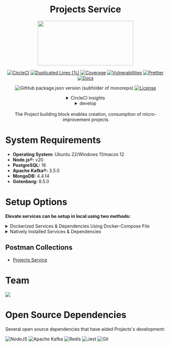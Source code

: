 <div align="center">

# Projects Service

<a href="https://shikshalokam.org/elevate/">
<img
    src="https://shikshalokam.org/wp-content/uploads/2021/06/elevate-logo.png"
    height="140"
    width="300"
  />
</a>

[![CircleCI](https://dl.circleci.com/status-badge/img/gh/ELEVATE-Project/mentoring/tree/master.svg?style=shield)](https://dl.circleci.com/status-badge/redirect/gh/ELEVATE-Project/mentoring/tree/master)
[![Duplicated Lines (%)](https://sonarcloud.io/api/project_badges/measure?project=ELEVATE-Project_mentoring&metric=duplicated_lines_density&branch=master)](https://sonarcloud.io/summary/new_code?id=ELEVATE-Project_mentoring)
[![Coverage](https://sonarcloud.io/api/project_badges/measure?project=ELEVATE-Project_mentoring&metric=coverage)](https://sonarcloud.io/summary/new_code?id=ELEVATE-Project_mentoring)
[![Vulnerabilities](https://sonarcloud.io/api/project_badges/measure?project=ELEVATE-Project_mentoring&metric=vulnerabilities)](https://sonarcloud.io/summary/new_code?id=ELEVATE-Project_mentoring)
[![Prettier](https://img.shields.io/badge/code_style-prettier-ff69b4.svg)](https://prettier.io)
[![Docs](https://img.shields.io/badge/Docs-success-informational)](https://elevate-docs.shikshalokam.org/mentorEd/intro)

![GitHub package.json version (subfolder of monorepo)](https://img.shields.io/github/package-json/v/ELEVATE-Project/mentoring?filename=src%2Fpackage.json)
[![License](https://img.shields.io/badge/license-MIT-blue.svg)](https://opensource.org/licenses/MIT)

<details><summary>CircleCI insights</summary>

[![CircleCI](https://dl.circleci.com/insights-snapshot/gh/ELEVATE-Project/mentoring/master/buil-and-test/badge.svg?window=30d)](https://app.circleci.com/insights/github/ELEVATE-Project/mentoring/workflows/buil-and-test/overview?branch=integration-testing&reporting-window=last-30-days&insights-snapshot=true)

</details>

<details><summary>develop</summary>

[![CircleCI](https://dl.circleci.com/status-badge/img/gh/ELEVATE-Project/mentoring/tree/develop.svg?style=shield)](https://dl.circleci.com/status-badge/redirect/gh/ELEVATE-Project/mentoring/tree/develop)
![GitHub package.json version (subfolder of monorepo)](https://img.shields.io/github/package-json/v/ELEVATE-Project/mentoring/develop?filename=src%2Fpackage.json)

[![CircleCI](https://dl.circleci.com/insights-snapshot/gh/ELEVATE-Project/mentoring/dev/buil-and-test/badge.svg?window=30d)](https://app.circleci.com/insights/github/ELEVATE-Project/mentoring/workflows/buil-and-test/overview?branch=develop&reporting-window=last-30-days&insights-snapshot=true)

[![Duplicated Lines (%)](https://sonarcloud.io/api/project_badges/measure?project=ELEVATE-Project_mentoring&metric=duplicated_lines_density&branch=develop)](https://sonarcloud.io/summary/new_code?id=ELEVATE-Project_mentoring)
[![Coverage](https://sonarcloud.io/api/project_badges/measure?project=ELEVATE-Project_mentoring&metric=coverage&branch=develop)](https://sonarcloud.io/summary/new_code?id=ELEVATE-Project_mentoring)
[![Vulnerabilities](https://sonarcloud.io/api/project_badges/measure?project=ELEVATE-Project_mentoring&metric=vulnerabilities&branch=develop)](https://sonarcloud.io/summary/new_code?id=ELEVATE-Project_mentoring)

</details>

</br>
The Project building block enables creation, consumption of micro-improvement projects

</div>

# System Requirements

-   **Operating System:** Ubuntu 22/Windows 11/macos 12
-   **Node.js®:** v20
-   **PostgreSQL:** 16
-   **Apache Kafka®:** 3.5.0
-   **MongoDB:** 4.4.14
-   **Gotenberg:** 8.5.0

# Setup Options

**Elevate services can be setup in local using two methods:**

<details><summary>Dockerized Services & Dependencies Using Docker-Compose File</summary>

## Dockerized Services & Dependencies

Expectation: Upon following the prescribed steps, you will achieve a fully operational Project application setup, complete with both the portal and backend services.

## Prerequisites

To set up the Project application, ensure you have Docker and Docker Compose installed on your system. For Ubuntu users, detailed installation instructions for both can be found in the documentation here: [How To Install and Use Docker Compose on Ubuntu](https://www.digitalocean.com/community/tutorials/how-to-install-and-use-docker-compose-on-ubuntu-20-04). For Windows and MacOS users, you can refer to the Docker documentation for installation instructions: [Docker Compose Installation Guide](https://docs.docker.com/compose/install/). Once these prerequisites are in place, you're all set to get started with setting up the Project application.

Service also uses gotenberg for creation of project certificate. You can read more about it here : [Gotenberg](https://gotenberg.dev/docs/getting-started/introduction).

## Installation

1.  **Create project Directory:** Create a directory named **project**.

    > Example Command: `mkdir project && cd project/`

2.  **Download Docker Compose File:** Retrieve the **[docker-compose-project.yml](https://github.com/ELEVATE-Project/project-service/raw/main/documentation/1.0.0/dockerized/docker-compose-project.yml)** file from the Project service repository and save it to the project directory.

    ```
    curl -OJL https://github.com/ELEVATE-Project/project-service/raw/main/documentation/1.0.0/dockerized/docker-compose-project.yml
    ```

    > Note: All commands are run from the project directory.

    Directory structure:

    ```
    ./project
    └── docker-compose-project.yml
    ```

3.  **Download Environment Files**: Using the OS specific commands given below, download environment files for all the services.

    -   **Ubuntu/Linux/Mac**
        ```
        curl -L \
         -O https://github.com/ELEVATE-Project/project-service/raw/main/documentation/1.0.0/dockerized/envs/interface_env \
         -O https://github.com/ELEVATE-Project/project-service/raw/main/documentation/1.0.0/dockerized/envs/entity_management_env \
         -O https://github.com/ELEVATE-Project/project-service/raw/main/documentation/1.0.0/dockerized/envs/project_env \
         -O https://github.com/ELEVATE-Project/project-service/raw/main/documentation/1.0.0/dockerized/envs/notification_env \
         -O https://github.com/ELEVATE-Project/project-service/raw/main/documentation/1.0.0/dockerized/envs/scheduler_env \
         -O https://github.com/ELEVATE-Project/project-service/raw/main/documentation/1.0.0/dockerized/envs/user_env \
         -O https://github.com/ELEVATE-Project/project-service/raw/main/documentation/1.0.0/dockerized/envs/env.js
        ```
    -   **Windows**

        ```
        curl -L ^
         -O https://github.com/ELEVATE-Project/project-service/raw/main/documentation/1.0.0/dockerized/envs/interface_env \
         -O https://github.com/ELEVATE-Project/project-service/raw/main/documentation/1.0.0/dockerized/envs/entity_management_env \
         -O https://github.com/ELEVATE-Project/project-service/raw/main/documentation/1.0.0/dockerized/envs/project_env \
         -O https://github.com/ELEVATE-Project/project-service/raw/main/documentation/1.0.0/dockerized/envs/notification_env \
         -O https://github.com/ELEVATE-Project/project-service/raw/main/documentation/1.0.0/dockerized/envs/scheduler_env \
         -O https://github.com/ELEVATE-Project/project-service/raw/main/documentation/1.0.0/dockerized/envs/user_env \
         -O https://github.com/ELEVATE-Project/project-service/raw/main/documentation/1.0.0/dockerized/envs/env.js
        ```

    > **Note:** Modify the environment files as necessary for your deployment using any text editor, ensuring that the values are appropriate for your environment. The default values provided in the current files are functional and serve as a good starting point. Refer to the sample env files provided at the [Project](https://github.com/ELEVATE-Project/project-service/blob/main/.env.sample), [User](https://github.com/ELEVATE-Project/user/blob/master/src/.env.sample), [Notification](https://github.com/ELEVATE-Project/notification/blob/master/src/.env.sample), [Scheduler](https://github.com/ELEVATE-Project/scheduler/blob/master/src/.env.sample), [Interface](https://github.com/ELEVATE-Project/interface-service/blob/main/src/.env.sample) and [Entity-management](https://github.com/ELEVATE-Project/entity-management/blob/main/src/.env.sample) repositories for reference.

    > **Caution:** While the default values in the downloaded environment files enable the Project Application to operate, certain features may not function correctly or could be impaired unless the adopter-specific environment variables are properly configured.

4.  **Download `replace_volume_path` Script File**

    -   **Ubuntu/Linux/Mac**

        ```
        curl -OJL https://raw.githubusercontent.com/ELEVATE-Project/project-service/main/documentation/1.0.0/dockerized/scripts/mac-linux/replace_volume_path.sh
        ```

<!--
        -   **Windows**

            ```
            curl -OJL https://raw.githubusercontent.com/ELEVATE-Project/project-service/main/documentation/1.0.0/dockerized/scripts/windows/replace_volume_path.bat
            ```
     -->

5.  **Run `replace_volume_path` Script File**

    -   **Ubuntu/Linux/Mac**
        1. Make the `replace_volume_path.sh` file an executable.
            ```
            chmod +x replace_volume_path.sh
            ```
        2. Run the script file using the following command.
            ```
            ./replace_volume_path.sh
            ```

    <!-- -   **Windows**

              Run the script file either by double clicking it or by executing the following command from the terminal.

              ```
              replace_volume_path.bat
              ```

              > **Note**: The provided script file replaces the host path for the **portal** service container volume in the `docker-compose-project.yml` file with your current directory path.
              >
              > volumes:
              >
              > \- /home/joffin/elevate/backend/environment.ts:/app/src/environments/environment.ts -->

6.  **Download `docker-compose-up` & `docker-compose-down` Script Files**

    -   **Ubuntu/Linux/Mac**

        1. Download the files.

            ```
            curl -OJL https://github.com/ELEVATE-Project/project-service/raw/main/documentation/1.0.0/dockerized/scripts/mac-linux/docker-compose-up.sh
            ```

            ```
            curl -OJL https://github.com/ELEVATE-Project/project-service/raw/main/documentation/1.0.0/dockerized/scripts/mac-linux/docker-compose-down.sh
            ```

        2. Make the files executable by running the following commands.

            ```
            chmod +x docker-compose-up.sh
            ```

            ```
            chmod +x docker-compose-down.sh
            ```

<!-- -   **Windows**

        ```
        curl -OJL https://github.com/ELEVATE-Project/project-service/raw/main/documentation/1.0.0/dockerized/scripts/windows/docker-compose-up.bat
        ```

        ```
        curl -OJL https://github.com/ELEVATE-Project/project-service/raw/main/documentation/1.0.0/dockerized/scripts/windows/docker-compose-down.bat
        ```
    -->

7.  **Run All Services & Dependencies**:All services and dependencies can be started using the `docker-compose-up` script file.

    -   **Ubuntu/Linux/Mac**
        ```
        ./docker-compose-up.sh
        ```

     <!-- -   **Windows**
    
             ```
             docker-compose-up.bat
             ```
    
             > Double-click the file or run the above command from the terminal.
    
             > **Note**: During the first Docker Compose run, the database, migration seeder files, and the script to set the default organization will be executed automatically.
         -->

8.  **Access The Project Application**:Once the services are up and the front-end app bundle is built successfully, navigate to **[localhost:7007](http://localhost:7007/)** to access the Project app.
9.  **Gracefully Stop All Services & Dependencies**:All containers which are part of the docker-compose can be gracefully stopped by pressing `Ctrl + c` in the same terminal where the services are running.
10. **Remove All Service & Dependency Containers**:
    All docker containers can be stopped and removed by using the `docker-compose-down` file.

    -   **Ubuntu/Linux/Mac**
        ```
        ./docker-compose-down.sh
        ```

     <!-- -   **Windows**
    
             ```
             docker-compose-down.bat
             ```
         -->

    > **Caution**: As per the default configuration in the `docker-compose-project.yml` file, using the `down` command will lead to data loss since the database container does not persist data. To persist data across `down` commands and subsequent container removals, refer to the "Persistence of Database Data in Docker Containers" section of this documentation.

## Enable Citus Extension

User management service comes with this bundle relies on PostgreSQL as its core database system. To boost performance and scalability, users can opt to enable the Citus extension. This transforms PostgreSQL into a distributed database, spreading data across multiple nodes to handle large datasets more efficiently as demand grows.

For more information, refer **[Citus Data](https://www.citusdata.com/)**.

To enable the Citus extension for mentoring and user services, follow these steps.

1. Create a sub-directory named `user` and download `distributionColumns.sql` into it.
    ```
    mkdir user && curl -o ./user/distributionColumns.sql -JL https://github.com/ELEVATE-Project/project-service/raw/main/documentation/1.0.0/distribution-columns/user/distributionColumns.sql
    ```
2. Set up the citus_setup file by following the steps given below.

    - **Ubuntu/Linux/Mac**

        1. Download the `citus_setup.sh` file.

            ```
            curl -OJL https://github.com/ELEVATE-Project/project-service/raw/main/documentation/1.0.0/dockerized/scripts/mac-linux/citus_setup.sh
            ```

        2. Make the setup file executable by running the following command.

            ```
            chmod +x citus_setup.sh
            ```

        3. Enable Citus and set distribution columns for `user` database by running the `citus_setup.sh`with the following arguments.
            ```
            ./citus_setup.sh user postgres://postgres:postgres@citus_master:5432/user
            ```

<!-- - **Windows**
        1. Download the `citus_setup.bat` file.
            ```
             curl -OJL https://github.com/ELEVATE-Project/project-service/raw/main/documentation/1.0.0/dockerized/scripts/windows/citus_setup.bat
            ```
        2. Enable Citus and set distribution columns for `user` database by running the `citus_setup.bat`with the following arguments.
            ```
            citus_setup.bat user postgres://postgres:postgres@citus_master:5432/user
            ```
            > **Note:** Since the `citus_setup.bat` file requires arguments, it must be run from a terminal.
    -->

## Persistence Of Database Data In Docker Container

To ensure the persistence of database data when running `docker compose down`, it is necessary to modify the `docker-compose-project.yml` file according to the steps given below:

1. **Modification Of The `docker-compose-project.yml` File:**

    Begin by opening the `docker-compose-project.yml` file. Locate the section pertaining to the Citus and mongo container and proceed to uncomment the volume specification. This action is demonstrated in the snippet provided below:

    ```yaml
    mongo:
    image: 'mongo:4.4.14'
    restart: 'always'
    ports:
        - '27017:27017'
    networks:
        - project_net
    volumes:
        - mongo-data:/data/db
    logging:
        driver: none

    citus:
        image: citusdata/citus:11.2.0
        container_name: 'citus_master'
        ports:
            - 5432:5432
        volumes:
            - citus-data:/var/lib/postgresql/data
    ```

2. **Uncommenting Volume Names Under The Volumes Section:**

    Next, navigate to the volumes section of the file and proceed to uncomment the volume names as illustrated in the subsequent snippet:

    ```yaml
    networks:
        elevate_net:
            external: false

    volumes:
        citus-data:
        mongo-data:
    ```

By implementing these adjustments, the configuration ensures that when the `docker-compose down` command is executed, the database data is securely stored within the specified volumes. Consequently, this data will be retained and remain accessible, even after the containers are terminated and subsequently reinstated using the `docker-compose up` command.

## Sample User Accounts Generation

During the initial setup of Project services with the default configuration, you may encounter issues creating new accounts through the regular SignUp flow on the MentorEd portal. This typically occurs because the default SignUp process includes OTP verification to prevent abuse. Until the notification service is configured correctly to send actual emails, you will not be able to create new accounts.

In such cases, you can generate sample user accounts using the steps below. This allows you to explore the Project services and portal immediately after setup.

> **Warning:** Use this generator only immediately after the initial system setup and before any normal user accounts are created through the portal. It should not be used under any circumstances thereafter.

1. **Download The `sampleData.sql` Files:**

    - **Ubuntu/Linux/Mac**

        ```
        mkdir -p sample-data/user && \
        curl -L https://raw.githubusercontent.com/ELEVATE-Project/project-service/main/documentation/1.0.0/sample-data/mac-linux/user/sampleData.sql -o sample-data/user/sampleData.sql
        ```

<!-- - **Windows** 

        ```
        mkdir sample-data\user 2>nul & ^
        curl -L "https://raw.githubusercontent.com/ELEVATE-Project/project-service/main/documentation/1.0.0/sample-data/windows/user/sampleData.sql" -o sample-data\user\sampleData.sql
    -->    ```

2. **Download The `insert_sample_data` Script File:**

    - **Ubuntu/Linux/Mac**

        ```
        curl -L -o insert_sample_data.sh https://raw.githubusercontent.com/ELEVATE-Project/project-service/main/documentation/1.0.0/dockerized/scripts/mac-linux/insert_sample_data.sh && chmod +x insert_sample_data.sh
        ```

<!-- - **Windows**

        ```
        curl -L -o insert_sample_data.bat https://raw.githubusercontent.com/ELEVATE-Project/mentoring/main/documentation/2.6.1/dockerized/scripts/windows/insert_sample_data.bat
        ```
    -->

3. **Run The `insert_sample_data` Script File:**

    - **Ubuntu/Linux/Mac**

        ```
        ./insert_sample_data.sh user postgres://postgres:postgres@citus_master:5432/user
        ```

<!-- - **Windows**

        ```
        insert_sample_data.bat user postgres://postgres:postgres@citus_master:5432/user
        ```
    -->

    After successfully running the script mentioned above, the following user accounts will be created and available for login:

    | Email ID                 | Password   | Role                    |
    | ------------------------ | ---------- | ----------------------- |
    | aaravpatel@example.com   | Password1@ | State Education Officer |
    | arunimareddy@example.com | Password1@ | State Education Officer |
    | aaravpatel@example.com   | Password1@ | State Education Officer |

## Sample Data Creation For Projects

This step will guide us in implementing a sample project solution following the initial setup of the project service.

1. **Insert Sample Data To Database:**

    - **Ubuntu/Linux/Mac**

        1. Make the setup file executable by running the following command.
            ```
            curl -OJL https://github.com/ELEVATE-Project/project-service/raw/main/documentation/1.0.0/dockerized/scripts/mac-linux/add_sample_project_entity_data.sh
            ```
        2. Make the setup file executable by running the following command.

            ```
            chmod +x add_sample_project_entity_data.sh
            ```

        3. Make the setup file executable by running the following command.

            ```
            ./add_sample_project_entity_data.sh
            ```

<!-- - **Windows** 

        ```
        mkdir sample-data\user 2>nul & ^
        curl -L "https://raw.githubusercontent.com/ELEVATE-Project/project-service/main/documentation/1.0.0/sample-data/windows/user/sampleData.sql" -o sample-data\user\sampleData.sql
    -->    ```

> **Warning:** upload related apis will not work because cloud integration is not enabled in this set-up.

</details>

<details>
<summary>Natively Installed Services & Dependencies </summary>

## PM2 Managed Services & Natively Installed Dependencies

Expectation: Upon following the prescribed steps, you will achieve a fully operational ELEVATE-Project application setup. Both the portal and backend services are managed using PM2, with all dependencies installed natively on the host system.

## Prerequisites

Before setting up the following ELEVATE-Project application, dependencies given below should be installed and verified to be running. Refer to the steps given below to install them and verify.

-   **Ubuntu/Linux**

    1. Download dependency management scripts:

        ```
        curl -OJL https://raw.githubusercontent.com/ELEVATE-Project/project-service/main/documentation/1.0.0/native/scripts/linux/check-dependencies.sh && \
        curl -OJL https://raw.githubusercontent.com/ELEVATE-Project/project-service/main/documentation/1.0.0/native/scripts/linux/install-dependencies.sh && \
        curl -OJL https://raw.githubusercontent.com/ELEVATE-Project/project-service/main/documentation/1.0.0/native/scripts/linux/uninstall-dependencies.sh && \
        chmod +x check-dependencies.sh && \
        chmod +x install-dependencies.sh && \
        chmod +x uninstall-dependencies.sh
        ```

    2. Verify installed dependencies by running `check-dependencies.sh`:

        ```
        ./check-dependencies.sh
        ```

        > Note: Keep note of any missing dependencies.

    3. Install dependencies by running `install-dependencies.sh`:
        ```
        ./install-dependencies.sh
        ```
        > Note: Install all missing dependencies and use check-dependencies script to ensure everything is installed and running.
    4. Uninstall dependencies by running `uninstall-dependencies.sh`:

        ```
        ./uninstall-dependencies.sh
        ```

        > Warning: Due to the destructive nature of the script (without further warnings), it should only be used during the initial setup of the dependencies. For example, Uninstalling PostgreSQL/Citus using script will lead to data loss. USE EXTREME CAUTION.

        > Warning: This script should only be used to uninstall dependencies that were installed via installation script in step 3. If same dependencies were installed using other methods, refrain from using this script. This script is provided in-order to reverse installation in-case issues arise from a bad install.

-   **MacOS**

    1. Install Node.js 20:

        ```
        brew install node@20
        ```

        ```
        brew link --overwrite node@20
        ```

    2. Install Kafka:

        ```
        brew install kafka
        ```

    3. Install PostgreSQL 16:

        ```
        brew install postgresql@16
        ```

    4. Install PM2:

        ```
        sudo npm install pm2@latest -g
        ```

    5. Install Redis:

        ```
        brew install redis
        ```

    6. Install mongDB:

        ```
        brew tap mongodb/brew
        ```

        ```
        brew install mongodb-community@4.4
        ```

        ```
        brew link mongodb-community@4.4 --force
        ```

        ```
        brew services start mongodb-community@4.4
        ```

    7. Download `check-dependencies.sh` file:

        ```
        curl -OJL https://github.com/ELEVATE-Project/project-service/raw/main/documentation/1.0.0/native/scripts/macos/check-dependencies.sh && \
        chmod +x check-dependencies.sh
        ```

    8. Verify installed dependencies by running `check-dependencies.sh`:

        ```
        ./check-dependencies.sh
        ```

<!-- -   **Windows**

    1. Install Node.js 20:

        Download and install Node.js v20 for Windows platform (x64) from official [Node.js download page](https://nodejs.org/en/download).

    2. Install Kafka 3.5.0:

        1. Adapt the instructions given in the following ["Apache Kafka on Windows"](https://www.conduktor.io/kafka/how-to-install-apache-kafka-on-windows/) documentation to install Kafka version 3.5.0.

            > Note: As per the instructions, Kafka server and Zookeeper has to be kept active on different WSL terminals for the entire lifetime of MentorEd services.

            > Note: Multiple WSL terminals can be opened by launching `Ubuntu` from start menu.

        2. Open a new WSL terminal and execute the following command to get the IP of the WSL instance.

            ```
            ip addr show eth0
            ```

            Sample Output:

            ```
            2: eth0: <BROADCAST,MULTICAST,UP,LOWER_UP> mtu 1492 qdisc mq state UP group default qlen 1000
            link/ether 11:56:54:f0:as:vf brd ff:ff:ff:ff:ff:ff
            inet 172.12.46.150/20 brd 172.24.79.255 scope global eth0
                valid_lft forever preferred_lft forever
            inet6 fe80::215:5dff:fee7:dc52/64 scope link
                valid_lft forever preferred_lft forever
            ```

            Keep note of the IP address shown alongside `inet`. In the above case, `172.12.46.150` is IP address of the WSL instance.

        3. In the same WSL terminal, navigate to `config` directory of Kafka from step 1 and make the following changes to `server.properties` file.

            - Uncomment `listeners=PLAINTEXT://:9092` line and change it to `listeners=PLAINTEXT://0.0.0.0:9092` to allow connections from any IP.

            - Uncomment `advertised.listeners` line and set it to `advertised.listeners=PLAINTEXT://172.12.46.150:9092`. Replace `172.12.46.150` with the actual IP address of your WSL instance.

        4. Restart the Zookeeper and Kafka Server from their own WSL terminals from step 1.

    3. Install Redis:

        1. Follow the instructions given in the official [Redis Documentation](https://redis.io/docs/latest/operate/oss_and_stack/install/install-redis/install-redis-on-windows/) to install Redis using WSL.

        2. Using the WSL terminal, open the Redis configuration file in a text editor, such as nano:

            ```
            sudo nano /etc/redis/redis.conf
            ```

        3. Find the line containing `bind 127.0.0.1 ::1` and change it to `bind 0.0.0.0 ::.`. This change allows Redis to accept connections from any IP address. Then save and exit the file.

        4. Restart Redis to apply the changes:

            ```
            sudo service redis-server restart
            ```

    4. Install PM2:

        ```
        npm install pm2@latest -g
        ```

    5. Install PostgreSQL 16:

        1. Download and install PostgreSQL 16 from [EnterpriseDB PostgreSQL](https://www.enterprisedb.com/downloads/postgres-postgresql-downloads) download page.

            > Note: Set username and password for the default database to be 'postgres' during installation.

        2. Once installed, Add `C:\Program Files\PostgreSQL\16\bin` to windows environment variables. Refer [here](https://www.computerhope.com/issues/ch000549.htm) or [here](https://stackoverflow.com/a/68851621) for more information regarding how to set it. -->

## Installation

1.  **Create ELEVATE-Project Directory:** Create a directory named **ELEVATE-Project**.

    > Example Command: `mkdir ELEVATE-Project && cd ELEVATE-Project/`

2.  **Git Clone Services And Portal Repositories**

    -   **Ubuntu/Linux/MacOS**

        ```
        git clone -b main https://github.com/ELEVATE-Project/project-service.git && \
        git clone -b main https://github.com/ELEVATE-Project/entity-management.git && \
        git clone -b master https://github.com/ELEVATE-Project/user.git && \
        git clone -b master https://github.com/ELEVATE-Project/notification.git && \
        git clone -b main https://github.com/ELEVATE-Project/interface-service.git && \
        git clone -b master https://github.com/ELEVATE-Project/scheduler.git && \
        git clone -b main https://github.com/ELEVATE-Project/observation-survey-projects-pwa
        ```

3.  **Install NPM Packages**

    -   **Ubuntu/Linux/MacOS**

        ```
        cd project-service && npm install && cd ../ && \
        cd entity-management/src && npm install && cd ../.. && \
        cd user/src && npm install && cd ../.. && \
        cd notification/src && npm install && cd ../.. && \
        cd interface-service/src && npm install && cd ../.. && \
        cd scheduler/src && npm install && cd ../.. && \
        cd observation-survey-projects-pwa && npm install --force && cd ..
        ```

4.  **Download Environment Files**

    -   **Ubuntu/Linux**

        ```
        curl -L -o project-service/.env https://raw.githubusercontent.com/ELEVATE-Project/project-service/refs/heads/main/documentation/1.0.0/native/envs/project_env && \
        curl -L -o entity-management/src/.env https://raw.githubusercontent.com/ELEVATE-Project/project-service/refs/heads/main/documentation/1.0.0/native/envs/entity_management_env && \
        curl -L -o user/src/.env https://github.com/ELEVATE-Project/project-service/raw/refs/heads/main/documentation/1.0.0/native/envs/user_env && \
        curl -L -o notification/src/.env https://github.com/ELEVATE-Project/project-service/raw/refs/heads/main/documentation/1.0.0/native/envs/notification_env && \
        curl -L -o interface-service/src/.env https://raw.githubusercontent.com/ELEVATE-Project/project-service/refs/heads/main/documentation/1.0.0/native/envs/interface_env && \
        curl -L -o scheduler/src/.env https://github.com/ELEVATE-Project/project-service/raw/refs/heads/main/documentation/1.0.0/native/envs/scheduler_env && \
        curl -L -o observation-survey-projects-pwa/src/environments/environment.ts https://github.com/ELEVATE-Project/observation-survey-projects-pwa/raw/refs/heads/main/src/environments/environment.ts
        ```

    -   **MacOs**

        ```
        curl -L -o project-service/.env https://raw.githubusercontent.com/ELEVATE-Project/project-service/refs/heads/main/documentation/1.0.0/native/envs/project_env && \
        curl -L -o entity-management/src/.env https://raw.githubusercontent.com/ELEVATE-Project/project-service/refs/heads/main/documentation/1.0.0/native/envs/entity_management_env && \
        curl -L -o user/src/.env https://raw.githubusercontent.com/ELEVATE-Project/project-service/refs/heads/main/documentation/1.0.0/native/envs/non-citus/user_env && \
        curl -L -o notification/src/.env https://raw.githubusercontent.com/ELEVATE-Project/project-service/refs/heads/main/documentation/1.0.0/native/envs/non-citus/notification_env && \
        curl -L -o interface-service/src/.env https://raw.githubusercontent.com/ELEVATE-Project/project-service/refs/heads/main/documentation/1.0.0/native/envs/interface_env && \
        curl -L -o scheduler/src/.env https://raw.githubusercontent.com/ELEVATE-Project/project-service/refs/heads/main/documentation/1.0.0/native/envs/scheduler_env && \
        curl -L -o observation-survey-projects-pwa/src/environments/environment.ts https://raw.githubusercontent.com/ELEVATE-Project/project-service/refs/heads/main/documentation/1.0.0/native/envs/enviroment.ts
        ```

    > **Note:** Modify the environment files as necessary for your deployment using any text editor, ensuring that the values are appropriate for your environment. The default values provided in the current files are functional and serve as a good starting point. Refer to the sample env files provided at the [Project](https://github.com/ELEVATE-Project/mentoring/blob/master/src/.env.sample), [User](https://github.com/ELEVATE-Project/user/blob/master/src/.env.sample), [Notification](https://github.com/ELEVATE-Project/notification/blob/master/src/.env.sample), [Scheduler](https://github.com/ELEVATE-Project/scheduler/blob/master/src/.env.sample), [Interface](https://github.com/ELEVATE-Project/interface-service/blob/main/src/.env.sample) and [Entity-Management](https://github.com/ELEVATE-Project/project-service/blob/main/documentation/1.0.0/dockerized/envs/entity_management_env) repositories for reference.

    > **Caution:** While the default values in the downloaded environment files enable the ELEVATE-Project Application to operate, certain features may not function correctly or could be impaired unless the adopter-specific environment variables are properly configured.

    > **Important:** As mentioned in the above linked document, the **User SignUp** functionality may be compromised if key environment variables are not set correctly during deployment. If you opt to skip this setup, consider using the sample user account generator detailed in the `Sample User Accounts Generation` section of this document.

5.  **Create Databases**

    -   **Ubuntu/Linux**

        1. Download `create-databases.sh` Script File:

            ```
            curl -OJL https://raw.githubusercontent.com/ELEVATE-Project/project-service/main/documentation/1.0.0/native/scripts/linux/create-databases.sh
            ```

        2. Make the executable by running the following command:
            ```
            chmod +x create-databases.sh
            ```
        3. Run the script file:
            ```
            ./create-databases.sh
            ```

    -   **MacOs**

        1. Download `create-databases.sh` Script File:

            ```
            curl -OJL https://raw.githubusercontent.com/ELEVATE-Project/project-service/main/documentation/1.0.0/native/scripts/macos/create-databases.sh

            ```

        2. Make the executable by running the following command:
            ```
            chmod +x create-databases.sh
            ```
        3. Run the script file:
            ```
            ./create-databases.sh
            ```

6.  **Run Migrations To Create Tables**

    -   **Ubuntu/Linux/MacOS**

        1. Run Migrations:
            ```
            cd user/src && npx sequelize-cli db:migrate && cd ../.. && \
            cd notification/src && npx sequelize-cli db:migrate && cd ../..
            ```

7.  **Enabling Citus And Setting Distribution Columns (Optional)**

    To boost performance and scalability, users can opt to enable the Citus extension. This transforms PostgreSQL into a distributed database, spreading data across multiple nodes to handle large datasets more efficiently as demand grows.

    > NOTE: Currently only available for Linux based operation systems.

    1. Download user `distributionColumns.sql` file.

        ```
        curl -o ./user/distributionColumns.sql -JL https://github.com/ELEVATE-Project/project-service/raw/refs/heads/main/documentation/1.0.0/distribution-columns/user/distributionColumns.sql
        ```

    2. Set up the `citus_setup` file by following the steps given below.

        - **Ubuntu/Linux**

            1. Download the `citus_setup.sh` file:

                ```
                curl -OJL https://raw.githubusercontent.com/ELEVATE-Project/project-service/refs/heads/main/documentation/1.0.0/native/scripts/linux/citus_setup.sh

                ```

            2. Make the setup file executable by running the following command:

                ```
                chmod +x citus_setup.sh
                ```

            3. Enable Citus and set distribution columns for `user` database by running the `citus_setup.sh`with the following arguments.
                ```
                ./citus_setup.sh user postgres://postgres:postgres@localhost:9700/users
                ```

8.  **Insert Initial Data**

    -   **Ubuntu/Linux/MacOS**

        1.  Download `entity-project-sample-data.sh` Script File:

            1.1. For ubuntu/linux

            ```
            curl -OJL https://raw.githubusercontent.com/ELEVATE-Project/project-service/refs/heads/main/documentation/1.0.0/native/scripts/linux/entity-project-sample-data.sh
            ```

            1.1. For mac

            ```
            curl -OJL https://raw.githubusercontent.com/ELEVATE-Project/project-service/refs/heads/main/documentation/1.0.0/native/scripts/macos/entity-project-sample-data.sh
            ```

        2.  Make the executable by running the following command:
            ```
            chmod +x entity-project-sample-data.sh
            ```
        3.  Run the script file:
            ```
            ./entity-project-sample-data.sh
            ```
        4.  Run seeders of user service
            ```
            cd user/src && npm run db:seed:all && cd ../..
            ```

9.  **Start The Services**

    Following the steps given below, 2 instances of each ELEVATE-Project backend service will be deployed and be managed by PM2 process manager.

    -   **Ubuntu/Linux**

        ```
        pm2 start ./project-service/app.js --name project-service && \
        pm2 start ./entity-management/src/app.js --name entity-management && \
        pm2 start ./user/src/app.js --name user && \
        pm2 start ./notification/src/app.js --name notification && \
        pm2 start ./interface-service/src/app.js --name interface && \
        pm2 start ./scheduler/src/app.js --name scheduler
        ```

    -   **MacOs**

        ```
        cd project-service && npx pm2 start app.js -i 2 --name project-service && cd .. && \
        cd entity-management/src && npx pm2 start app.js -i 2 --name entity-management && cd ../.. && \
        cd user/src && npx pm2 start app.js -i 2 --name user && cd ../.. && \
        cd notification/src && npx pm2 start app.js -i 2 --name notification && cd ../.. && \
        cd interface-service/src && npx pm2 start app.js -i 2 --name interface && cd ../.. && \
        cd scheduler/src && npx pm2 start app.js -i 2 --name scheduler && cd ../..
        ```

10. **Run Service Scripts**

    -   **Ubuntu/Linux/MacOS**

        ```
        cd user/src/scripts && node insertDefaultOrg.js && node viewsScript.js && cd ../../..
        ```

11. **Start The Portal**

    ELEVATE-Project portal utilizes Ionic for building the browser bundle, follow the steps given below to install them and start the portal.

    -   **Ubuntu/Linux**

        1. Install the Ionic framework:

            ```
            npm install -g ionic
            ```

        2. Install the Ionic client:

            ```
            npm install -g @ionic/cli
            ```

        3. Navigate to `observation-survey-projects-pwa` directory:

            ```
            cd observation-survey-projects-pwa
            ```

        4. Run the project on your local system using the following command:

            ```
            ionic serve
            ```

    Navigate to http://localhost:8100 to access the ELEVATE-Project Portal.

## Sample User Accounts Generation

During the initial setup of ELEVATE-Project services with the default configuration, you may encounter issues creating new accounts through the regular SignUp flow on the ELEVATE-Project portal. This typically occurs because the default SignUp process includes OTP verification to prevent abuse. Until the notification service is configured correctly to send actual emails, you will not be able to create new accounts.

In such cases, you can generate sample user accounts using the steps below. This allows you to explore the ELEVATE-Project services and portal immediately after setup.

> **Warning:** Use this generator only immediately after the initial system setup and before any normal user accounts are created through the portal. It should not be used under any circumstances thereafter.

-   **Ubuntu/Linux**

    ```
    curl -o insert_sample_data.sh https://raw.githubusercontent.com/ELEVATE-Project/project-service/main/documentation/1.0.0/native/scripts/linux/insert_sample_data.sh && \
    chmod +x insert_sample_data.sh && \
    ./insert_sample_data.sh
    ```

-   **MacOS**

    ```
    curl -o insert_sample_data.sh https://raw.githubusercontent.com/ELEVATE-Project/project-service/refs/heads/main/documentation/1.0.0/native/scripts/macos/insert_sample_data.sh && \
    chmod +x insert_sample_data.sh && \
    ./insert_sample_data.sh
    ```

    After successfully running the script mentioned above, the following user accounts will be created and available for login:

| Email ID                 | Password   | Role                      |
| ------------------------ | ---------- | ------------------------- |
| aaravpatel@example.com   | Password1@ | state_educational_officer |
| arunimareddy@example.com | Password1@ | state_educational_officer |
| devikasingh@example.com  | Password1@ | state_educational_officer |

</details>

## Postman Collections

-   [Projects Service](https://github.com/ELEVATE-Project/project-service/tree/main/api-doc)
<!--
    ```sql
    postgres=# select citus_version();
                                           citus_version
    ----------------------------------------------------------------------------------------------------
     Citus 12.1.1 on x86_64-pc-linux-gnu, compiled by gcc (Ubuntu 9.4.0-1ubuntu1~20.04.2) 9.4.0, 64-bit
    (1 row)
    ``` -->

<!-- ### Install PM2

Refer to [How To Set Up a Node.js Application for Production on Ubuntu 22.04](https://www.digitalocean.com/community/tutorials/how-to-set-up-a-node-js-application-for-production-on-ubuntu-22-04).

**Exit the postgres user account and run the following command**

```bash
$ sudo npm install pm2@latest -g
```

## Setting up Repositories

### Clone the mentoring repository to /opt/backend directory

```bash
opt/backend$ git clone -b develop-2.5 --single-branch "https://github.com/ELEVATE-Project/mentoring.git"
```

### Install Npm packages from src directory

````bash
backend/mentoring/src$ sudo npm i

BigBlueButton™ Service (Optional) can be setup using the following method:

<details><summary>Setting up the BigBlueButton™ Service (Optional)</summary>

## Setting up the BigBlueButton Service (Optional)

## Installation

**Expectation**: Integrate the BigBlueButton meeting platform with the mentoring application.

1. Before installing, ensure that you meet all the prerequisites required to install BigBlueButton. To learn more, see Administration section in [BigBlueButton Docs](https://docs.bigbluebutton.org).

2. Install BigBlueButton version 2.6 using the hostname and email address, which you want to use. To learn more, see Administration section in [BigBlueButton Docs](https://docs.bigbluebutton.org).

3. After completing the installation, check the status of your server using the following command:

    ```
    sudo bbb-conf --check
    ```

    > **Note**: If you encounter any error which is flagged as _Potential problems_, check for installation or configuration errors on your server.

4. Start the service using the following command:

    ```
    sudo bbb-conf --start
    ```

5. Check if the BigBlueButton service is running using the following command:

    ```
    sudo bbb-conf --status
    ```

6. Restart the BigBlueButton server using the following command:

    ```
    sudo bbb-conf --restart
    ```

## Obtaining the Secret Key

If you wish to generate a new secret key, use the following command:

````

sudo bbb-conf --secret

```

## Deleting the Demo Meeting

If you want to delete the demo meeting, use the following command:

```

sudo apt-get purge bbb-demo

````

> **Tip**:
>
> -   To learn more, see the Administration section in <a href="https://docs.bigbluebutton.org">BigBlueButton Docs</a>.
> -   To automatically delete the metadata of recordings which are converted to mp4 format and uploaded on the cloud storage, see <a href="https://github.com/ELEVATE-Project/elevate-utils/tree/master/BBB-Recordings">ELEVATE-Project on GitHub</a>.

</details>

</br>

### Create .env file in src directory

```bash
mentoring/src$ sudo nano .env
````

Copy-paste the following env variables to the `.env` file:

```env
# Mentoring Service Config

# Port on which service runs
APPLICATION_PORT=3000

# Service environment
APPLICATION_ENV=development

# Route after the base URL
APPLICATION_BASE_URL=/mentoring/
APPLICATION_URL=https://dev.mentoring.shikshalokam.org

# Mongo db connectivity URL
MONGODB_URL=mongodb://localhost:27017/elevate-mentoring

# Token secret to verify the access token
ACCESS_TOKEN_SECRET='asadsd8as7df9as8df987asdf'

# Internal access token for communication between services via network call
INTERNAL_ACCESS_TOKEN='internal_access_token'

# Kafka hosted server URL
KAFKA_URL=localhost:9092

# Kafka group to which consumer belongs
KAFKA_GROUP_ID="mentoring"

# Kafka topic to push notification data
NOTIFICATION_KAFKA_TOPIC='develop.notifications'

# Kafka topic name to consume from mentoring topic
KAFKA_MENTORING_TOPIC="mentoringtopic"
SESSION_KAFKA_TOPIC='session'

# Kafka topic to push recording data
KAFKA_RECORDING_TOPIC="recordingtopic"

# Any one of three features available for cloud storage
CLOUD_STORAGE='AWS'
MENTOR_SESSION_RESCHEDULE_EMAIL_TEMPLATE=mentor_session_reschedule

# GCP json config file path
GCP_PATH='gcp.json'

# GCP bucket name which stores files
DEFAULT_GCP_BUCKET_NAME='gcp-bucket-storage-name'

# GCP project id
GCP_PROJECT_ID='project-id'

# AWS access key id
AWS_ACCESS_KEY_ID='aws-access-key-id'

# AWS secret access key
AWS_SECRET_ACCESS_KEY='aws-secret-access-key'

# AWS region where the bucket will be located
AWS_BUCKET_REGION='ap-south-1'

# AWS endpoint
AWS_BUCKET_ENDPOINT='s3.ap-south-1.amazonaws.com'

# AWS bucket name which stores files
DEFAULT_AWS_BUCKET_NAME='aws-bucket-storage-name'

# Azure storage account name
AZURE_ACCOUNT_NAME='account-name'

# Azure storage account key
AZURE_ACCOUNT_KEY='azure-account-key'

# Azure storage container which stores files
DEFAULT_AZURE_CONTAINER_NAME='azure-container-storage-name'

# User service host
USER_SERVICE_HOST='http://localhost:3001'

# User service base URL
USER_SERVICE_BASE_URL='/user/'

# Big blue button URL
BIG_BLUE_BUTTON_URL=https://dev.some.temp.org

# Big blue button base URL
BIB_BLUE_BUTTON_BASE_URL=/bigbluebutton/

# Meeting end callback events endpoint
MEETING_END_CALLBACK_EVENTS=https%3A%2F%2Fdev.some-apis.temp.org%2Fmentoring%2Fv1%2Fsessions%2Fcompleted

# Big blue button secret key
BIG_BLUE_BUTTON_SECRET_KEY=sa9d0f8asdg7a9s8d7f

# Big blue button recording ready callback URL
RECORDING_READY_CALLBACK_URL=http%3A%2F%2Flocalhost%3A3000%2F%3FmeetingID%3Dmeet123
BIG_BLUE_BUTTON_SECRET_KEY="s90df8g09sd8fg098sdfg"

# Enable logging of network requests
ENABLE_LOG=true

# API doc URL
API_DOC_URL='/api-doc'

# Internal cache expiry time
INTERNAL_CACHE_EXP_TIME=86400

# Redis Host connectivity URL
REDIS_HOST='redis://localhost:6379'

# Kafka internal communication
CLEAR_INTERNAL_CACHE='mentoringInternal'

# Enable email for reported issues
ENABLE_EMAIL_FOR_REPORT_ISSUE=true

# Email ID of the support team
SUPPORT_EMAIL_ID='support@xyz.com,team@xyz.com'

# Email template code for reported issues
REPORT_ISSUE_EMAIL_TEMPLATE_CODE='user_issue_reported'

BIG_BLUE_BUTTON_SESSION_END_URL='https%3A%2F%2Fdev.some-mentoring.temp.org%2F'

SCHEDULER_SERVICE_ERROR_REPORTING_EMAIL_ID="rakesh.k@some.com"
SCHEDULER_SERVICE_URL="http://localhost:4000/jobs/scheduleJob"
ERROR_LOG_LEVEL='silly'
DISABLE_LOG=false
DEFAULT_MEETING_SERVICE="BBB"
# BIG_BLUE_BUTTON_LAST_USER_TIMEOUT_MINUTES=15
SESSION_EDIT_WINDOW_MINUTES=0
SESSION_MENTEE_LIMIT=5
DEV_DATABASE_URL=postgres://shikshalokam:slpassword@localhost:9700/elevate_mentoring
MENTOR_SESSION_DELETE_EMAIL_TEMPLATE='mentor_session_delete'

SCHEDULER_SERVICE_HOST="http://localhost:4000"
SCHEDULER_SERVICE_BASE_URL= '/scheduler/'
DEFAULT_ORGANISATION_CODE="default_code"

REFRESH_VIEW_INTERVAL=30000
MENTEE_SESSION_ENROLLMENT_EMAIL_TEMPLATE=mentee_session_enrollment
DEFAULT_ORG_ID=1
```

Save and exit.

## Setting up Databases

**Log into the postgres user**

```bash
$ sudo su postgres
```

**Log into psql**

```bash
$ psql -p 9700
```

**Create a database user/role:**

```sql
CREATE USER shikshalokam WITH ENCRYPTED PASSWORD 'slpassword';
```

**Create the elevate_mentoring database**

```sql
CREATE DATABASE elevate_mentoring;
GRANT ALL PRIVILEGES ON DATABASE elevate_mentoring TO shikshalokam;
\c elevate_mentoring
GRANT ALL ON SCHEMA public TO shikshalokam;
```

## Running Migrations To Create Tables

**Exit the postgres user account and install sequelize-cli globally**

```bash
$ sudo npm i sequelize-cli -g
```

**Navigate to the src folder of mentoring service and run sequelize-cli migration command:**

```bash
mentoring/src$ npx sequelize-cli db:migrate
```

**Now all the tables must be available in the Citus databases**

## Setting up Distribution Columns in Citus PostgreSQL Database

Refer [Choosing Distribution Column](https://docs.citusdata.com/en/stable/sharding/data_modeling.html) for more information regarding Citus distribution columns.

**Login into the postgres user**

```bash
$ sudo su postgres
```

**Login to psql**

```bash
$ psql -p 9700
```

**Login to the elevate_mentoring database**

```sql
\c elevate_mentoring
```

**Enable Citus for elevate_mentoring**

```sql
CREATE EXTENSION citus;
```

**Within elevate_mentoring, run the following queries:**

```sql
SELECT create_distributed_table('entities', 'entity_type_id');
SELECT create_distributed_table('entity_types', 'organization_id');
SELECT create_distributed_table('feedbacks', 'user_id');
SELECT create_distributed_table('forms', 'organization_id');
SELECT create_distributed_table('issues', 'id');
SELECT create_distributed_table('mentor_extensions', 'user_id');
SELECT create_distributed_table('notification_templates', 'organization_id');
SELECT create_distributed_table('organization_extension', 'organization_id');
SELECT create_distributed_table('post_session_details', 'session_id');
SELECT create_distributed_table('questions', 'id');
SELECT create_distributed_table('question_sets', 'code');
SELECT create_distributed_table('session_attendees', 'session_id');
SELECT create_distributed_table('session_enrollments', 'mentee_id');
SELECT create_distributed_table('session_ownerships', 'mentor_id');
SELECT create_distributed_table('sessions', 'id');
SELECT create_distributed_table('user_extensions', 'user_id');
```

## Running Seeder to Populate the Tables with Seed Data

**Exit the postgres user navigate to the src folder of the mentoring service and update the .env file with these variables:**

```bash
mentoring/src$ nano /opt/backend/mentoring/src/.env
```

```env
DEFAULT_ORG_ID=<id generated by the insertDefaultOrg script>
DEFAULT_ORGANISATION_CODE=default_code
```

**Run the seeder command**

```bash
mentoring/src$ npm run db:seed:all
```

## Start the Service

Run pm2 start command:

```bash
mentoring/src$ pm2 start app.js -i 2 --name elevate-mentoring
```

#### Run pm2 ls command

```bash
$ pm2 ls
```

Output should look like this (Sample output, might slightly differ in your installation):

```bash
┌────┬─────────────────────────┬─────────────┬─────────┬─────────┬──────────┬────────┬──────┬───────────┬──────────┬──────────┬──────────┬──────────┐
│ id │ name                    │ namespace   │ version │ mode    │ pid      │ uptime │ ↺    │ status    │ cpu      │ mem      │ user     │ watching │
├────┼─────────────────────────┼─────────────┼─────────┼─────────┼──────────┼────────┼──────┼───────────┼──────────┼──────────┼──────────┼──────────┤
│ 23 │ elevate-mentoring       │ default     │ 1.0.0   │ cluster │ 90643    │ 46h    │ 0    │ online    │ 0%       │ 171.0mb  │ jenkins  │ disabled │
│ 24 │ elevate-mentoring       │ default     │ 1.0.0   │ cluster │ 90653    │ 46h    │ 0    │ online    │ 0%       │ 168.9mb  │ jenkins  │ disabled │
└────┴─────────────────────────┴─────────────┴─────────┴─────────┴──────────┴────────┴──────┴───────────┴──────────┴──────────┴──────────┴──────────┘
```

This concludes the services and dependency setup.

## Postman Collections

-   [Mentoring Service](https://github.com/ELEVATE-Project/mentoring/tree/develop-2.5/src/api-doc)

</details>

</br>

**BigBlueButton™ Service (Optional) can be setup using the following method:**

<details><summary>Setting up the BigBlueButton Service (Optional)</summary>

## Setting up the BigBlueButton Service (Optional)

## Installation

**Expectation**: Integrate the BigBlueButton meeting platform with the mentoring application.

1. Before installing, ensure that you meet all the prerequisites required to install BigBlueButton. To learn more, see Administration section in [BigBlueButton Docs](https://docs.bigbluebutton.org).

2. Install BigBlueButton version 2.6 using the hostname and email address, which you want to use. To learn more, see Administration section in [BigBlueButton Docs](https://docs.bigbluebutton.org).

3. After completing the installation, check the status of your server using the following command:

    ```
    sudo bbb-conf --check
    ```

    > **Note**: If you encounter any error which is flagged as _Potential problems_, check for installation or configuration errors on your server.

4. Start the service using the following command:

    ```
    sudo bbb-conf --start
    ```

5. Check if the BigBlueButton service is running using the following command:

    ```
    sudo bbb-conf --status
    ```

6. Restart the BigBlueButton server using the following command:

    ```
    sudo bbb-conf --restart
    ```

## Obtaining the Secret Key

If you wish to generate a new secret key, use the following command:

```
sudo bbb-conf --secret
```

## Deleting the Demo Meeting

If you want to delete the demo meeting, use the following command:

```
sudo apt-get purge bbb-demo
```

> **Tip**:
>
> -   To learn more, see the Administration section in <a href="https://docs.bigbluebutton.org">BigBlueButton Docs</a>.
> -   To automatically delete the metadata of recordings which are converted to mp4 format and uploaded on the cloud storage, see <a href="https://github.com/ELEVATE-Project/elevate-utils/tree/master/BBB-Recordings">ELEVATE-Project on GitHub</a>.

</details>

</br>

# Postman Collections

-   [Mentoring Service](https://github.com/ELEVATE-Project/mentoring/tree/master/documentation/latest/postman-collections/mentoring)
-   [User Service](https://github.com/ELEVATE-Project/mentoring/tree/master/documentation/latest/postman-collections/mentoring)
-   [Notification Service](https://github.com/ELEVATE-Project/mentoring/tree/master/documentation/latest/postman-collections/mentoring)
-   [Scheduler Service](https://github.com/ELEVATE-Project/mentoring/tree/master/documentation/latest/postman-collections/mentoring)

# Dependencies

This project relies on the following services:

-   [User Service](https://github.com/ELEVATE-Project/user)
-   [Notification Service](https://github.com/ELEVATE-Project/notification)
-   [Scheduler Service](https://github.com/ELEVATE-Project/scheduler)
-   [Interface Service](https://github.com/ELEVATE-Project/interface-service)

Please follow the setup guide provided with each service to ensure proper configuration. While these are the recommended services, feel free to utilize any alternative microservices that better suit your project's requirements.

For a comprehensive overview of the MentorEd implementation, refer to the [MentorEd Documentation](https://elevate-docs.shikshalokam.org/.mentorEd/intro).

The source code for the frontend/mobile application can be found in its respective [GitHub repository](https://github.com/ELEVATE-Project/mentoring-mobile-app). -->

# Team

<a href="https://github.com/ELEVATE-Project/project-service/graphs/contributors">
  <img src="https://contrib.rocks/image?repo=ELEVATE-Project/project-service" />
</a>

# Open Source Dependencies

Several open source dependencies that have aided Projects's development:

![NodeJS](https://img.shields.io/badge/node.js-6DA55F?style=for-the-badge&logo=node.js&logoColor=white)
![Apache Kafka](https://img.shields.io/badge/Apache%20Kafka-000?style=for-the-badge&logo=apachekafka)
![Redis](https://img.shields.io/badge/redis-%23DD0031.svg?style=for-the-badge&logo=redis&logoColor=white)
![Jest](https://img.shields.io/badge/-jest-%23C21325?style=for-the-badge&logo=jest&logoColor=white)
![Git](https://img.shields.io/badge/git-%23F05033.svg?style=for-the-badge&logo=git&logoColor=white)

<!-- ![GitHub](https://img.shields.io/badge/github-%23121011.svg?style=for-the-badge&logo=github&logoColor=white)
![CircleCI](https://img.shields.io/badge/circle%20ci-%23161616.svg?style=for-the-badge&logo=circleci&logoColor=white) -->
